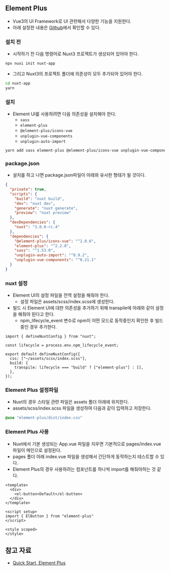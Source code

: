 ## Element Plus

- Vue3의 UI Framework로 UI 관련해서 다양한 기능을 지원한다.
- 아래 설정한 내용은 [Github](https://github.com/greeng00se/nuxt3-starter)에서 확인할 수 있다.

### 설치 전

- 시작하기 전 다음 명령어로 Nuxt3 프로젝트가 생성되어 있어야 한다.

```bash
npx nuxi init nuxt-app
```

- 그리고 Nuxt3의 프로젝트 폴더에 의존성이 모두 추가되어 있어야 한다.

```bash
cd nuxt-app
yarn
```

### 설치

- Element UI를 사용하려면 다음 의존성을 설치해야 한다.
    - `sass`
    - `element-plus`
    - `@element-plus/icons-vue`
    - `unplugin-vue-components`
    - `unplugin-auto-import`

```bash
yarn add sass element-plus @element-plus/icons-vue unplugin-vue-components unplugin-auto-import
```

### package.json

- 설치를 하고 나면 package.json파일이 아래와 유사한 형태가 될 것이다.

```json
{
  "private": true,
  "scripts": {
    "build": "nuxt build",
    "dev": "nuxt dev",
    "generate": "nuxt generate",
    "preview": "nuxt preview"
  },
  "devDependencies": {
    "nuxt": "3.0.0-rc.4"
  },
  "dependencies": {
    "@element-plus/icons-vue": "^2.0.6",
    "element-plus": "^2.2.8",
    "sass": "^1.53.0",
    "unplugin-auto-import": "^0.9.2",
    "unplugin-vue-components": "^0.21.1"
  }
}
```

### nuxt 설정

- Element UI의 설정 파일을 전역 설정을 해줘야 한다.
    - 설정 파일은 assets/scss/index.scss에 생성한다.
- 빌드 시 Element UI에 대한 의존성을 추가하기 위해 transpile에 아래와 같이 설정을 해줘야 된다고 한다.
    - npm_lifecycle_event 변수로 npm이 어떤 모드로 동작중인지 확인한 후 빌드 중인 경우 추가한다.

```tsx
import { defineNuxtConfig } from "nuxt";

const lifecycle = process.env.npm_lifecycle_event;

export default defineNuxtConfig({
  css: ["~/assets/scss/index.scss"],
  build: {
    transpile: lifecycle === "build" ? ["element-plus"] : [],
  },
});
```

### Element Plus 설정파일

- Nuxt의 경우 스타일 관련 파일은 assets 폴더 아래에 위치한다.
- assets/scss/index.scss 파일을 생성하여 다음과 같이 입력하고 저장한다.

```scss
@use "element-plus/dist/index.css"
```

### Element Plus 사용

- Nuxt에서 기본 생성되는 App.vue 파일을 지우면 기본적으로 pages/index.vue 파일이 메인으로 설정된다.
- pages 폴더 아래 index.vue 파일을 생성해서 간단하게 동작하는지 테스트할 수 있다.
- Element Plus의 경우 사용하려는 컴포넌트를 하나씩 import를 해줘야하는 것 같다.

```tsx
<template>
  <div>
    <el-button>Default</el-button>
  </div>
</template>

<script setup>
import { ElButton } from "element-plus"
</script>

<style scoped>
</style>
```

## 참고 자료

- [Quick Start, Element Plus](https://element-plus.org/en-US/guide/quickstart.html#on-demand-import)